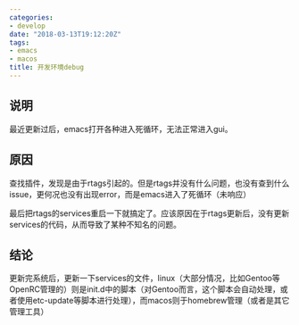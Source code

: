 ```yaml
---
categories: 
- develop
date: "2018-03-13T19:12:20Z"
tags: 
- emacs
- macos
title: 开发环境debug
---
```

<!--more-->

## 说明
最近更新过后，emacs打开各种进入死循环，无法正常进入gui。

## 原因
查找插件，发现是由于rtags引起的。但是rtags并没有什么问题，也没有查到什么issue，更何况也没有出现error，而是emacs进入了死循环（未响应）

最后把rtags的services重启一下就搞定了。应该原因在于rtags更新后，没有更新services的代码，从而导致了某种不知名的问题。

## 结论
更新完系统后，更新一下services的文件，linux（大部分情况，比如Gentoo等OpenRC管理的）则是init.d中的脚本（对Gentoo而言，这个脚本会自动处理，或者使用etc-update等脚本进行处理），而macos则于homebrew管理（或者是其它管理工具）

